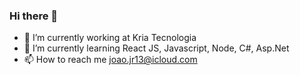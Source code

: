 ### Hi there 👋

- 🔭 I’m currently working at Kria Tecnologia
- 🌱 I’m currently learning React JS, Javascript, Node, C#, Asp.Net
- 📫 How to reach me joao.jr13@icloud.com
